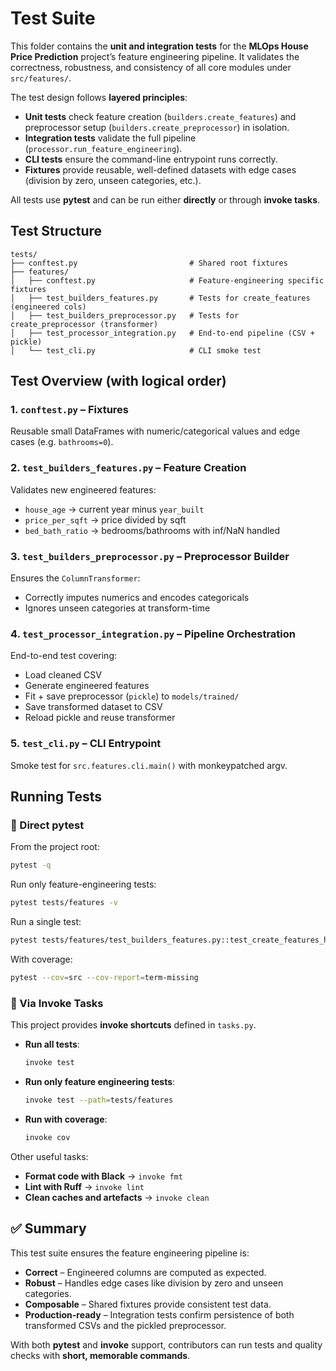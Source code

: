 # **Test Suite**

This folder contains the **unit and integration tests** for the **MLOps House Price Prediction** project’s feature engineering pipeline.
It validates the correctness, robustness, and consistency of all core modules under `src/features/`.

The test design follows **layered principles**:

* **Unit tests** check feature creation (`builders.create_features`) and preprocessor setup (`builders.create_preprocessor`) in isolation.
* **Integration tests** validate the full pipeline (`processor.run_feature_engineering`).
* **CLI tests** ensure the command-line entrypoint runs correctly.
* **Fixtures** provide reusable, well-defined datasets with edge cases (division by zero, unseen categories, etc.).

All tests use **pytest** and can be run either **directly** or through **invoke tasks**.

## **Test Structure**

```
tests/
├── conftest.py                         # Shared root fixtures
├── features/
│   ├── conftest.py                     # Feature-engineering specific fixtures
│   ├── test_builders_features.py       # Tests for create_features (engineered cols)
│   ├── test_builders_preprocessor.py   # Tests for create_preprocessor (transformer)
│   ├── test_processor_integration.py   # End-to-end pipeline (CSV + pickle)
│   └── test_cli.py                     # CLI smoke test
```

## **Test Overview (with logical order)**

### 1. `conftest.py` – Fixtures

Reusable small DataFrames with numeric/categorical values and edge cases (e.g. `bathrooms=0`).

### 2. `test_builders_features.py` – Feature Creation

Validates new engineered features:

* `house_age` → current year minus `year_built`
* `price_per_sqft` → price divided by sqft
* `bed_bath_ratio` → bedrooms/bathrooms with inf/NaN handled

### 3. `test_builders_preprocessor.py` – Preprocessor Builder

Ensures the `ColumnTransformer`:

* Correctly imputes numerics and encodes categoricals
* Ignores unseen categories at transform-time

### 4. `test_processor_integration.py` – Pipeline Orchestration

End-to-end test covering:

* Load cleaned CSV
* Generate engineered features
* Fit + save preprocessor (`pickle`) to `models/trained/`
* Save transformed dataset to CSV
* Reload pickle and reuse transformer

### 5. `test_cli.py` – CLI Entrypoint

Smoke test for `src.features.cli.main()` with monkeypatched argv.

## **Running Tests**

### 🔹 Direct pytest

From the project root:

```bash
pytest -q
```

Run only feature-engineering tests:

```bash
pytest tests/features -v
```

Run a single test:

```bash
pytest tests/features/test_builders_features.py::test_create_features_handles_division_edge_cases
```

With coverage:

```bash
pytest --cov=src --cov-report=term-missing
```

### 🔹 Via Invoke Tasks

This project provides **invoke shortcuts** defined in `tasks.py`.

* **Run all tests**:

  ```bash
  invoke test
  ```

* **Run only feature engineering tests**:

  ```bash
  invoke test --path=tests/features
  ```

* **Run with coverage**:

  ```bash
  invoke cov
  ```

Other useful tasks:

* **Format code with Black** → `invoke fmt`
* **Lint with Ruff** → `invoke lint`
* **Clean caches and artefacts** → `invoke clean`

## ✅ Summary

This test suite ensures the feature engineering pipeline is:

* **Correct** – Engineered columns are computed as expected.
* **Robust** – Handles edge cases like division by zero and unseen categories.
* **Composable** – Shared fixtures provide consistent test data.
* **Production-ready** – Integration tests confirm persistence of both transformed CSVs and the pickled preprocessor.

With both **pytest** and **invoke** support, contributors can run tests and quality checks with **short, memorable commands**.